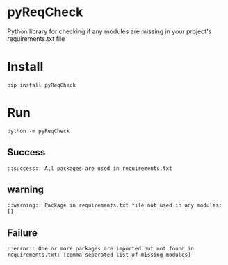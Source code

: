 # pyReqCheck
Python library for checking if any modules are missing in your project's requirements.txt file


# Install
`pip install pyReqCheck`

# Run
`python -m pyReqCheck`

## Success
`::success:: All packages are used in requirements.txt`

## warning

`::warning:: Package in requirements.txt file not used in any modules: []`

## Failure
`::error:: One or more packages are imported but not found in requirements.txt: [comma seperated list of missing modules]`